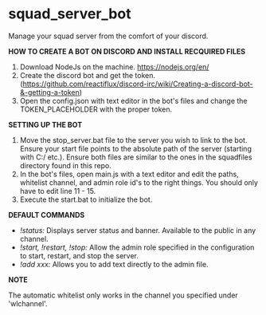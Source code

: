 # squad_server_bot
Manage your squad server from the comfort of your discord.

**HOW TO CREATE A BOT ON DISCORD AND INSTALL RECQUIRED FILES**

1) Download NodeJs on the machine. https://nodejs.org/en/
2) Create the discord bot and get the token. (https://github.com/reactiflux/discord-irc/wiki/Creating-a-discord-bot-&-getting-a-token)
3) Open the config.json with text editor in the bot's files and change the TOKEN_PLACEHOLDER with the proper token. 

**SETTING UP THE BOT**

1) Move the stop_server.bat file to the server you wish to link to the bot. Ensure your start file points to the absolute path of the server (starting with C:/ etc.). Ensure both files are similar to the ones in the squadfiles directory found in this repo.
2) In the bot's files, open main.js with a text editor and edit the paths, whitelist channel, and admin role id's to the right things. You should only have to edit line 11 - 15.
3) Execute the start.bat to initialize the bot. 

**DEFAULT COMMANDS**

- *!status:* Displays server status and banner. Available to the public in any channel.
- *!start, !restart, !stop:* Allow the admin role specified in the configuration to start, restart, and stop the server. 
- *!add xxx:* Allows you to add text directly to the admin file. 

**NOTE**

The automatic whitelist only works in the channel you specified under 'wlchannel'. 
